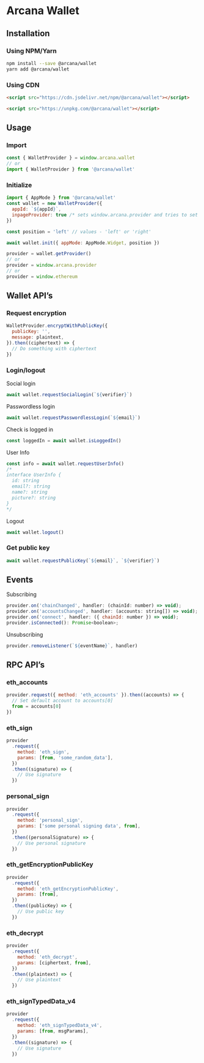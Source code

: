 # Arcana Wallet

## Installation

### Using NPM/Yarn

```sh
npm install --save @arcana/wallet
yarn add @arcana/wallet
```

### Using CDN

```html
<script src="https://cdn.jsdelivr.net/npm/@arcana/wallet"></script>
```

```html
<script src="https://unpkg.com/@arcana/wallet"></script>
```

## Usage

### Import

```js
const { WalletProvider } = window.arcana.wallet
// or
import { WalletProvider } from '@arcana/wallet'
```

### Initialize

```js
import { AppMode } from '@arcana/wallet'
const wallet = new WalletProvider({
  appId: `${appId}`,
  inpageProvider: true /* sets window.arcana.provider and tries to set window.ethereum to the provider */,
})

const position = 'left' // values - 'left' or 'right'

await wallet.init({ appMode: AppMode.Widget, position })

provider = wallet.getProvider()
// or
provider = window.arcana.provider
// or
provider = window.ethereum
```

## Wallet API’s

### Request encryption

```js
WalletProvider.encryptWithPublicKey({
  publicKey: '',
  message: plaintext,
}).then((ciphertext) => {
  // Do something with ciphertext
})
```

### Login/logout

Social login

```js
await wallet.requestSocialLogin(`${verifier}`)
```

Passwordless login

```js
await wallet.requestPasswordlessLogin(`${email}`)
```

Check is logged in

```js
const loggedIn = await wallet.isLoggedIn()
```

User Info

```js
const info = await wallet.requestUserInfo()
/* 
interface UserInfo {
  id: string
  email?: string
  name?: string
  picture?: string
}
*/
```

Logout

```js
await wallet.logout()
```

### Get public key

```js
await wallet.requestPublicKey(`${email}`, `${verifier}`)
```

## Events

Subscribing

```js
provider.on('chainChanged', handler: (chainId: number) => void);
provider.on('accountsChanged', handler: (accounts: string[]) => void);
provider.on('connect', handler: ({ chainId: number }) => void);
provider.isConnected(): Promise<boolean>;
```

Unsubscribing

```js
provider.removeListener(`${eventName}`, handler)
```

## RPC API’s

### eth_accounts

```js
provider.request({ method: 'eth_accounts' }).then((accounts) => {
  // Set default account to accounts[0]
  from = accounts[0]
})
```

### eth_sign

```js
provider
  .request({
    method: 'eth_sign',
    params: [from, 'some_random_data'],
  })
  .then((signature) => {
    // Use signature
  })
```

### personal_sign

```js
provider
  .request({
    method: 'personal_sign',
    params: ['some personal signing data', from],
  })
  .then((personalSignature) => {
    // Use personal signature
  })
```

### eth_getEncryptionPublicKey

```js
provider
  .request({
    method: 'eth_getEncryptionPublicKey',
    params: [from],
  })
  .then((publicKey) => {
    // Use public key
  })
```

### eth_decrypt

```js
provider
  .request({
    method: 'eth_decrypt',
    params: [ciphertext, from],
  })
  .then((plaintext) => {
    // Use plaintext
  })
```

### eth_signTypedData_v4

```js
provider
  .request({
    method: 'eth_signTypedData_v4',
    params: [from, msgParams],
  })
  .then((signature) => {
    // Use signature
  })
```
